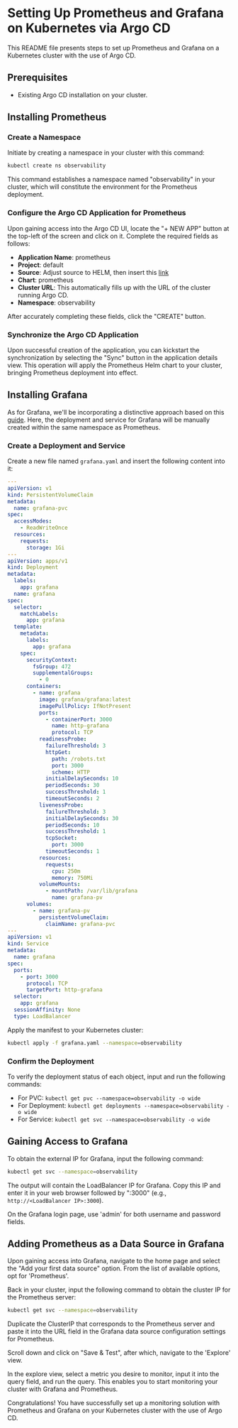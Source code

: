 # Setting Up Prometheus and Grafana on Kubernetes via Argo CD

This README file presents steps to set up Prometheus and Grafana on a Kubernetes cluster with the use of Argo CD.

## Prerequisites
- Existing Argo CD installation on your cluster.

## Installing Prometheus

### Create a Namespace

Initiate by creating a namespace in your cluster with this command:

```bash
kubectl create ns observability
```

This command establishes a namespace named "observability" in your cluster, which will constitute the environment for the Prometheus deployment.

### Configure the Argo CD Application for Prometheus

Upon gaining access into the Argo CD UI, locate the "+ NEW APP" button at the top-left of the screen and click on it. Complete the required fields as follows:

- **Application Name**: prometheus
- **Project**: default
- **Source**: Adjust source to HELM, then insert this [link](https://prometheus-community.github.io/helm-charts)
- **Chart**: prometheus
- **Cluster URL**: This automatically fills up with the URL of the cluster running Argo CD.
- **Namespace**: observability

After accurately completing these fields, click the "CREATE" button.

### Synchronize the Argo CD Application

Upon successful creation of the application, you can kickstart the synchronization by selecting the "Sync" button in the application details view. This operation will apply the Prometheus Helm chart to your cluster, bringing Prometheus deployment into effect.

## Installing Grafana

As for Grafana, we'll be incorporating a distinctive approach based on this [guide](https://grafana.com/docs/grafana/latest/setup-grafana/installation/kubernetes/). Here, the deployment and service for Grafana will be manually created within the same namespace as Prometheus.

### Create a Deployment and Service

Create a new file named `grafana.yaml` and insert the following content into it:

```yaml
---
apiVersion: v1
kind: PersistentVolumeClaim
metadata:
  name: grafana-pvc
spec:
  accessModes:
    - ReadWriteOnce
  resources:
    requests:
      storage: 1Gi
---
apiVersion: apps/v1
kind: Deployment
metadata:
  labels:
    app: grafana
  name: grafana
spec:
  selector:
    matchLabels:
      app: grafana
  template:
    metadata:
      labels:
        app: grafana
    spec:
      securityContext:
        fsGroup: 472
        supplementalGroups:
          - 0
      containers:
        - name: grafana
          image: grafana/grafana:latest
          imagePullPolicy: IfNotPresent
          ports:
            - containerPort: 3000
              name: http-grafana
              protocol: TCP
          readinessProbe:
            failureThreshold: 3
            httpGet:
              path: /robots.txt
              port: 3000
              scheme: HTTP
            initialDelaySeconds: 10
            periodSeconds: 30
            successThreshold: 1
            timeoutSeconds: 2
          livenessProbe:
            failureThreshold: 3
            initialDelaySeconds: 30
            periodSeconds: 10
            successThreshold: 1
            tcpSocket:
              port: 3000
            timeoutSeconds: 1
          resources:
            requests:
              cpu: 250m
              memory: 750Mi
          volumeMounts:
            - mountPath: /var/lib/grafana
              name: grafana-pv
      volumes:
        - name: grafana-pv
          persistentVolumeClaim:
            claimName: grafana-pvc
---
apiVersion: v1
kind: Service
metadata:
  name: grafana
spec:
  ports:
    - port: 3000
      protocol: TCP
      targetPort: http-grafana
  selector:
    app: grafana
  sessionAffinity: None
  type: LoadBalancer
```

Apply the manifest to your Kubernetes cluster:

```bash
kubectl apply -f grafana.yaml --namespace=observability
```

### Confirm the Deployment

To verify the deployment status of each object, input and run the following commands:

- For PVC: `kubectl get pvc --namespace=observability -o wide`
- For Deployment: `kubectl get deployments --namespace=observability -o wide`
- For Service: `kubectl get svc --namespace=observability -o wide`

## Gaining Access to Grafana

To obtain the external IP for Grafana, input the following command:

```bash
kubectl get svc --namespace=observability
```

The output will contain the LoadBalancer IP for Grafana. Copy this IP and enter it in your web browser followed by ":3000" (e.g., `http://<LoadBalancer IP>:3000`).

On the Grafana login page, use 'admin' for both username and password fields.

## Adding Prometheus as a Data Source in Grafana

Upon gaining access into Grafana, navigate to the home page and select the "Add your first data source" option. From the list of available options, opt for 'Prometheus'.

Back in your cluster, input the following command to obtain the cluster IP for the Prometheus server:

```bash
kubectl get svc --namespace=observability
```

Duplicate the ClusterIP that corresponds to the Prometheus server and paste it into the URL field in the Grafana data source configuration settings for Prometheus. 

Scroll down and click on "Save & Test", after which, navigate to the 'Explore' view.

In the explore view, select a metric you desire to monitor, input it into the query field, and run the query. This enables you to start monitoring your cluster with Grafana and Prometheus.

Congratulations! You have successfully set up a monitoring solution with Prometheus and Grafana on your Kubernetes cluster with the use of Argo CD.
